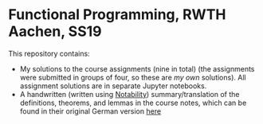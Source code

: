 # Functional Programming, RWTH Aachen, SS19

This repository contains:
* My solutions to the course assignments (nine in total) (the assignments were submitted in groups of four, so these are *my own* solutions). All assignment solutions are in separate Jupyter notebooks.
* A handwritten (written using [Notability](https://apps.apple.com/us/app/notability/id360593530)) summary/translation of the definitions, theorems, and lemmas in the course notes, which can be found in their original German version [here](https://verify.rwth-aachen.de/fp19/FP19.pdf)
